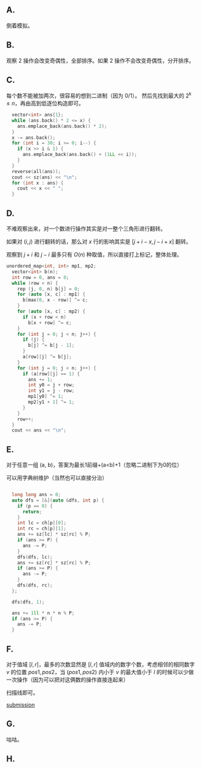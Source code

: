 ## A.

倒着模拟。

## B.

观察 2 操作会改变奇偶性，全部排序。如果 2 操作不会改变奇偶性，分开排序。

## C.

每个数不能被加两次，很容易的想到二进制（因为 0/1）。
然后先找到最大的 $2^k \leq n$，再由高到低逐位构造即可。

```cpp
  vector<int> ans{1};
  while (ans.back() * 2 <= x) {
    ans.emplace_back(ans.back() * 2);
  }
  x -= ans.back();
  for (int i = 30; i >= 0; i--) {
    if (x >> i & 1) {
      ans.emplace_back(ans.back() + (1LL << i));
    }
  }
  reverse(all(ans));
  cout << sz(ans) << "\n";
  for (int x : ans) {
    cout << x << " ";
  }
```

## D.

不难观察出来，对一个数进行操作其实是对一整个三角形进行翻转。

如果对 $(i,j)$ 进行翻转的话，那么对 $x$ 行的影响其实是 $[j+i-x,j-i+x]$ 翻转。

观察到 $j + i$ 和 $j - i$ 最多只有 $O(n)$ 种取值，所以直接打上标记，整体处理。

```cpp
unordered_map<int, int> mp1, mp2;
  vector<int> b(n);
  int row = 0, ans = 0;
  while (row < n) {
    rep (j, 0, n) b[j] = 0;
    for (auto [x, c] : mp1) {
      b[max(0, x - row)] ^= c;
    }
    for (auto [x, c] : mp2) {
      if (x + row < n)
        b[x + row] ^= c;
    }
    for (int j = 0; j < n; j++) {
      if (j) {
        b[j] ^= b[j - 1];
      }
      a[row][j] ^= b[j];
    }
    for (int j = 0; j < n; j++) {
      if (a[row][j] == 1) {
        ans += 1;
        int y0 = j + row;
        int y1 = j - row;
        mp1[y0] ^= 1;
        mp2[y1 + 1] ^= 1;
      }
    }
    row++;
  }
  cout << ans << "\n";
```

## E.

对于任意一组 (a, b)，答案为最长1前缀+(a<b)+1（忽略二进制下为0的位）

可以用字典树维护（当然也可以直接分治）

```cpp

  long long ans = 0;
  auto dfs = [&](auto &dfs, int p) {
    if (p == 0) {
      return;
    }
    int lc = ch[p][0];
    int rc = ch[p][1];
    ans += sz[lc] * sz[rc] % P;
    if (ans >= P) {
      ans -= P;
    }
    dfs(dfs, lc);
    ans += sz[rc] * sz[rc] % P;
    if (ans >= P) {
      ans -= P;
    }
    dfs(dfs, rc);
  };

  dfs(dfs, 1);

  ans += 1ll * n * n % P;
  if (ans >= P) {
    ans -= P;
  }
```



## F.

对于值域 $[l, r]$，最多的次数显然是 $[l,r]$ 值域内的数字个数，考虑相邻的相同数字 $v$ 的位置 $pos1, pos2$，当 $(pos1,pos2)$ 内小于 $v$ 的最大值小于 $l$ 的时候可以少做一次操作（因为可以把对这俩数的操作直接连起来）

扫描线即可。

[submission](https://codeforces.com/contest/1864/submission/220808361)

## G.

咕咕。

## H.

